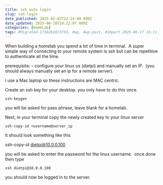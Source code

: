 ```yaml
---
title: ssh auto login
slug: ssh-login
date_published: 2025-02-03T22:24:08.000Z
date_updated: 2025-06-18T18:22:07.000Z
categories: [HomeLab]
tags: #Migrated-1750201873783, #wp, #wp-post, #Import 2025-06-17 16:11, Homelab
---
```


When building a homelab you spend a lot of time in terminal.  A super simple way of connecting to your remote system is ssh but can be repetitive to authenticate all the time.

prerequisite: - configure your linux os (dietpi) and manually set an IP.  (you should always manually set an ip for a remote server).

I use a Mac laptop so these instructions are MAC centric.

Create an ssh key for your desktop. you only have to do this once.

    ssh-keygen

you will be asked for pass phrase, leave blank for a homelab.

Next, in your terminal copy the newly created key to your linux server

    ssh-copy-id <username@server_ip

It should look something like this

ssh-copy-id dietpi@10.0.0.100

you will be asked to enter the password for the linux username.  once done then type

    ssh dietpi@10.0.0.100

you should now be logged in to the server.
